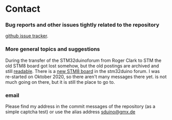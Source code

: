 # Contact


### Bug reports and other issues tightly related to the repository

[github issue tracker](https://github.com/tenbaht/sduino/issues).


### More general topics and suggestions

During the transfer of the STM32duinoforum from Roger Clark to STM the old
STM8 board got lost somehow, but the old postings are archived and still
[readable](https://stm32duinoforum.com/forum/viewforum_f_52.html). There is a
[new STM8 board](https://www.stm32duino.com/viewforum.php?f=76) in the
stm32duino forum. I was re-started on Oktober 2020, so there aren't many
messages there yet. is not much going on there, but it is still the place to
go to.



### email

Please find my address in the commit messages of the repository (as a simple
captcha test) or use the alias address sduino@gmx.de
